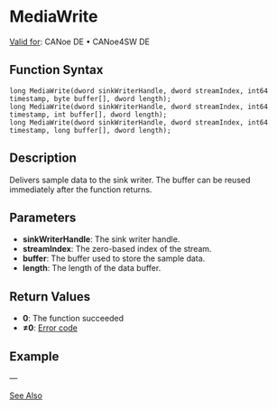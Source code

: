 # MediaWrite

[Valid for](../../../Shared/FeatureAvailability.md):  CANoe DE • CANoe4SW DE

## Function Syntax

```plaintext
long MediaWrite(dword sinkWriterHandle, dword streamIndex, int64 timestamp, byte buffer[], dword length);
long MediaWrite(dword sinkWriterHandle, dword streamIndex, int64 timestamp, int buffer[], dword length);
long MediaWrite(dword sinkWriterHandle, dword streamIndex, int64 timestamp, long buffer[], dword length);
```

## Description

Delivers sample data to the sink writer. The buffer can be reused immediately after the function returns.

## Parameters

- **sinkWriterHandle**: The sink writer handle.
- **streamIndex**: The zero-based index of the stream.
- **buffer**: The buffer used to store the sample data.
- **length**: The length of the data buffer.

## Return Values

- **0**: The function succeeded
- **≠0**: [Error code](../CAPLfunctionsMediaErrorCodes.md)

## Example

—

[See Also](javascript:void(0);)
